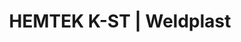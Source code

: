 ---
Filename: "hemtek-k-st"
Link: "file:/Users/vinayakpatel/Downloads/www.weldplast.cz/hemtek-k-st"
product_name: "HEMTEK K-ST"
product_id: "Obj. číslo:162.499"
title: "HEMTEK K-ST | Weldplast"
product_desc: "Svařovací přístroj HEMTEK K-ST je určený pro svařování kedru. Snadno ovladatelné a plynule nastavitelné vodicí zařízení umožňuje svařovat různé průměry kedru. Ovládání nohou pomocí pedálu uvolňuje ruce k manipulaci s materiálem.Průměr kedru až 13 mmOvládací panel - nastavení teploty a rychlosti svařování,integrovaný režim chlazení přístrojeRychloupínací svorka - snadné připevnění k jakémukoliv pracovnímu stoluPedál - jednoduché ovládání nohou "
product_specs: "Značka konformity, Třída ochrany I, NapětíV~230, PříkonW2350, Max. teplota°C100 - 650, Rychlostm/min0,8 - 12, Úroveň hlučnosti LpAdB70, Rozměry (D x Š x V)mm433 x 350 x 600, Hmotnostkg27 (včetně připevňovacího zařízení), Šířka svarumm8"
product_downloads: "HEMTEK K-ST - produktový list stáhnout , TECHNICKÉ TKANINY - katalog stáhnout"
href: "https://www.weldplast.cz/files/hemtek-k-st-flyer-cz-web.pdf, https://www.weldplast.cz/files/hemtek-k-st-flyer-cz-web.pdf, https://www.weldplast.cz/files/katalog-technicke-tkaniny-2019-web.pdf, https://www.weldplast.cz/files/katalog-technicke-tkaniny-2019-web.pdf"
p_desc_2: "Svařovací přístroj HEMTEK K-ST je určený pro svařování kedru. Snadno ovladatelné a plynule nastavitelné vodicí zařízení umožňuje svařovat různé průměry kedru. Ovládání nohou pomocí pedálu uvolňuje ruce k manipulaci s materiálem.Průměr kedru až 13 mmOvládací panel - nastavení teploty a rychlosti svařování,integrovaný režim chlazení přístrojeRychloupínací svorka - snadné připevnění k jakémukoliv pracovnímu stoluPedál - jednoduché ovládání nohou "
accessories: "HEMTEK ST20mm, 230V/ 2350 WHEMTEK ST30 mm, 230 V / 3450 WHEMTEK ST40 mm, 230 V / 3450 W"
similar_products: ""
---